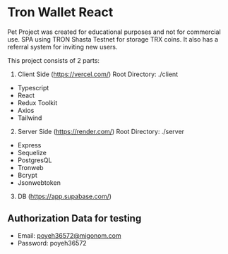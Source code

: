 # Tron Wallet React

Pet Project was created for educational purposes and not for commercial use.
SPA using TRON Shasta Testnet for storage TRX coins.
It also has a referral system for inviting new users.

This project consists of 2 parts: 
1. Client Side (https://vercel.com/)
Root Directory: ./client
- Typescript
- React
- Redux Toolkit
- Axios
- Tailwind

2. Server Side (https://render.com/)
Root Directory: ./server
- Express
- Sequelize
- PostgresQL
- Tronweb
- Bcrypt
- Jsonwebtoken

3. DB (https://app.supabase.com/)

## Authorization Data for testing
- Email: poyeh36572@migonom.com
- Password: poyeh36572